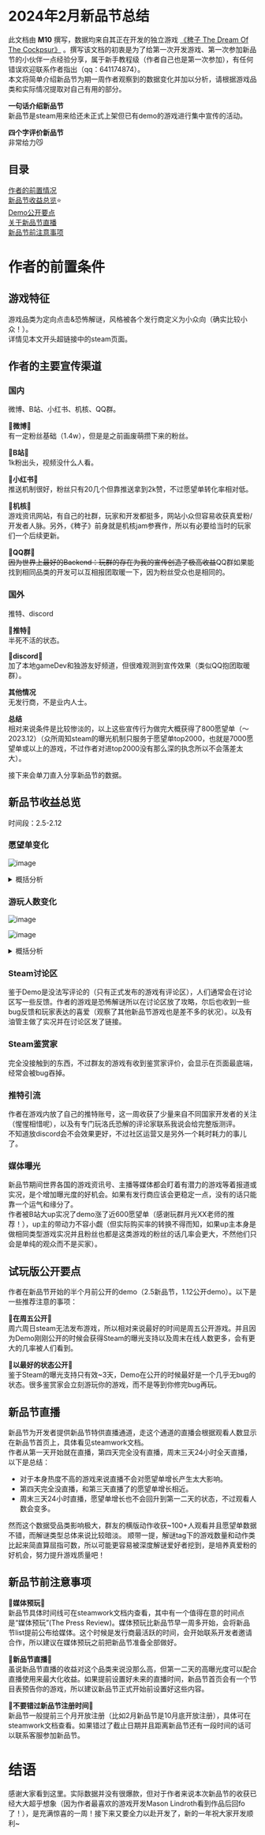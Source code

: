 
# 2024年2月新品节总结  
此文档由 **M10** 撰写，数据均来自其正在开发的独立游戏 [《稗子 The Dream Of The Cockpsur》](https://store.steampowered.com/app/1699710/_The_Dream_Of_A_Cockspur) 。撰写该文档的初衷是为了给第一次开发游戏、第一次参加新品节的小伙伴一点经验分享，属于新手教程级（作者自己也是第一次参加），有任何错误欢迎联系作者指出（qq：641174874）。  
本文将简单介绍新品节为期一周作者观察到的数据变化并加以分析，请根据游戏品类和实际情况提取对自己有用的部分。  
  
**一句话介绍新品节**  
新品节是steam用来给还未正式上架但已有demo的游戏进行集中宣传的活动。  
  
**四个字评价新品节**  
非常给力😼   
  
## 目录  
[作者的前置情况](#作者的前置条件)  
[新品节收益总览](#新品节收益总览)⭐  
[Demo公开要点](#试玩版公开要点)  
[关于新品节直播](#新品节直播)  
[新品节前注意事项](#新品节前注意事项) 



# 作者的前置条件  
## 游戏特征  
游戏品类为定向点击&恐怖解谜，风格被各个发行商定义为小众向（确实比较小众！）。  
详情见本文开头超链接中的steam页面。  
## 作者的主要宣传渠道  
### 国内  
微博、B站、小红书、机核、QQ群。
  
📖**微博**📖  
 有一定粉丝基础（1.4w），但是是之前画废萌攒下来的粉丝。  
   
📖**B站**📖  
1k粉出头，视频没什么人看。  
  
📖**小红书**📖  
推送机制很好，粉丝只有20几个但靠推送拿到2k赞，不过愿望单转化率相对低。  
  
📖**机核**📖  
游戏资讯网站，有自己的社群，玩家和开发都挺多，网站小众但容易收获真爱粉/开发者人脉。另外，《稗子》前身就是机核jam参赛作，所以有必要给当时的玩家们一个后续更新。  
  
📖**QQ群**📖  
~~因为世界上最好的Backend：玩群的存在为我的宣传创造了极高收益~~QQ群如果能找到相同品类的开发可以互相报团取暖一下，因为粉丝受众也是相同的。  
### 国外  
推特、discord  
  
📖**推特**📖  
半死不活的状态。  
  
📖**discord📖**  
加了本地gameDev和独游友好频道，但很难观测到宣传效果（类似QQ抱团取暖群）。  
  
**其他情况**  
无发行商，不是业内人士。  
  
**总结**  
相对来说条件是比较惨淡的，以上这些宣传行为做完大概获得了800愿望单（～2023.12）（众所周知steam的曝光机制只服务于愿望单top2000，也就是7000愿望单或以上的游戏，不过作者对进top2000没有那么深的执念所以不会落差太大）。  
  
接下来会单刀直入分享新品节的数据。  
  
## 新品节收益总览
时间段：2.5-2.12  
### 愿望单变化  
 ![image](https://github.com/Roccay/Backend-Play/assets/28853235/ea1349cc-f9fd-47f1-95fc-9f309022562b)
<details>
<summary>概括分析</summary>
  <ul><li>新品节之前愿望单大概每天5-10个的涨幅，新品节前两天达到200/日。</li>
    <li>前两日愿望单提升最多，后期就算到了周末也没有回升。</li>
  <li>最后一天回升是因为微博有资讯号帮忙宣传了游戏（感谢），新品节是媒体活跃期所以参加者请尽量把自己的游戏页面打扮得好看！</li></ul>
</details>

### 游玩人数变化 
  
![image](https://github.com/Roccay/Backend-Play/assets/28853235/c28a894f-d921-497d-981c-fa202b166a9c)

![image](https://github.com/Roccay/Backend-Play/assets/28853235/f8f910dc-bb4c-4e12-bd09-4307b32d3c32)

<details>

<summary>概括分析</summary>
  <ul>
    <li>新品节之前游玩人数大部分时间为0，小部分时间大于0。</li>
    <li>新品节基本每时每刻都会有人游玩demo（最少1人最多7人），日平均游玩人数为59人，并且在双语的情况下亚洲和英语国家的下载占比是持平的。</li>
  <li>所以强烈建议双语Demo！！除非你做的是对语言有限制的文化类作品。</li></ul>
</details>
  
  ### Steam讨论区  
鉴于Demo是没法写评论的（只有正式发布的游戏有评论区），人们通常会在讨论区写一些反馈。作者的游戏是恐怖解谜所以在讨论区放了攻略，尔后也收到一些bug反馈和玩家表达的喜爱（观察了其他新品节游戏也是差不多的状况）。以及有油管主做了实况并在讨论区发了链接。 
  ### Steam鉴赏家  
  完全没接触到的东西，不过群友的游戏有收到鉴赏家评价，会显示在页面最底端，经常会被bug吞掉。  
 ### 推特引流  
 作者在游戏内放了自己的推特账号，这一周收获了少量来自不同国家开发者的关注（惺惺相惜呢），以及有专门玩洛氏恐解的评论家联系我说会给完整版测评。  
 不知道放discord会不会效果更好，不过社区运营又是另外一个耗时耗力的事儿了。  
 ### 媒体曝光  
 新品节期间世界各国的游戏资讯号、主播等媒体都会盯着有潜力的游戏等着报道或实况，是个增加曝光度的好机会。如果有发行商应该会更稳定一点，没有的话只能靠一个运气和缘分了。  
 作者被B站大up实况了demo涨了近600愿望单（感谢玩群月光XX老师的推荐！），up主的带动力不容小觑（但实际购买率的转换不得而知，如果up主本身是做相同类型游戏实况并且粉丝也都是这类游戏的粉丝的话几率会更大，不然他们只会是单纯的观众而不是买家）。  


## 试玩版公开要点  
作者在新品节开始的半个月前公开的demo（2.5新品节，1.12公开demo）。以下是一些推荐注意的事项：

📖**在周五公开**📖  
周六周日steam无法发布游戏，所以相对来说最好的时间是周五公开游戏。并且因为Demo刚刚公开的时候会获得Steam的曝光支持以及周末在线人数更多，会有更大的几率被人们看到。  
  
📖**以最好的状态公开**📖  
鉴于Steam的曝光支持只有效~3天，Demo在公开的时候最好是一个几乎无bug的状态。很多鉴赏家会立刻游玩你的游戏，而不是等到你修完bug再玩。  

## 新品节直播
新品节为开发者提供新品节特供直播通道，走这个通道的直播会根据观看人数显示在新品节首页上，具体看见steamwork文档。  
作者从第一天开始就在直播，第四天完全没有直播，周末三天24小时全天直播，以下是总结：  
 
 - 对于本身热度不高的游戏来说直播不会对愿望单增长产生太大影响。
 - 第四天完全没直播，和第三天直播了的愿望单增长相近。
 - 周末三天24小时直播，愿望单增长也不会回升到第一二天的状态，不过观看人数会变多。

然而这个数据受品类影响极大，群友的横版动作收获~100+人观看并且愿望单数据不错，而解谜类型总体来说比较暗淡。
顺带一提，解谜tag下的游戏数量和动作类比起来简直算屈指可数，所以可能更容易被深度解谜爱好者挖到，是培养真爱粉的好机会，努力提升游戏质量吧！

## 新品节前注意事项  
📖**媒体预玩**📖  
新品节具体时间线可在steamwork文档内查看，其中有一个值得在意的时间点是“媒体预玩”(The Press Review)。媒体预玩比新品节早一周多开始，会将新品节list提前公布给媒体。这个时候是发行商最活跃的时间，会开始联系开发者邀请合作，所以建议在媒体预玩之前把新品节准备全部做好。  
  
📖**新品节直播**📖  
虽说新品节直播的收益对这个品类来说没那么高，但第一二天的高曝光度可以配合直播使用来最大化收益。如果提前设置好未来的直播时间，新品节首页会有一个节目表预告你的游戏，所以建议新品节正式开始前设置好这些内容。  
  
📖**不要错过新品节注册时间**📖  
新品节一般提前三个月开放注册（比如2月新品节是10月底开放注册），具体可在steamwork文档查看。如果错过了截止日期并且距离新品节还有一段时间的话可以联系客服参加新品节。  

# 结语  
感谢大家看到这里。实际数据并没有很爆款，但对于作者来说本次新品节的收获已经大大超乎想象（因为作者最喜欢的游戏开发Mason Lindroth看到作品后回fo了！），是充满惊喜的一周！接下来又要全力以赴开发了，新的一年祝大家开发顺利~
